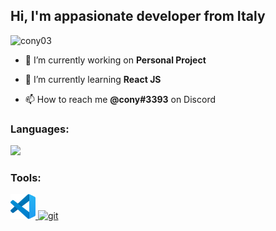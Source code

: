 <h2 align="left"> Hi, I'm appasionate developer from Italy</h2>

<p align="left"> <img src="https://visitcount.itsvg.in/api?id=cony03&icon=5&color=12" alt="cony03" /> </p>

- 🔭 I’m currently working on **Personal Project**<!---**Timeline RP** ( https://discord.gg/65bRbUvzQC ) -->

- 🌱 I’m currently learning **React JS**

- 📫 How to reach me **@cony#3393** on Discord

<h3 align="left">Languages:</h3>
<a href="https://skillicons.dev">
  <img src="[https://skillicons.dev/icons?i=js,html,css,lua](https://skillicons.dev/icons?i=lua,html,css,js,mysql,ts,cpp)" />
</a>
<h3 align="left">Tools:</h3>
<a href="https://code.visualstudio.com/" rel="nofollow"> 
<img src="https://raw.githubusercontent.com/devicons/devicon/master/icons/vscode/vscode-original.svg" alt="git" width="40" height="40" style="max-width: 100%;">
</a>
<a href="https://git-scm.com/" rel="nofollow"> 
<img src="https://camo.githubusercontent.com/fbfcb9e3dc648adc93bef37c718db16c52f617ad055a26de6dc3c21865c3321d/68747470733a2f2f7777772e766563746f726c6f676f2e7a6f6e652f6c6f676f732f6769742d73636d2f6769742d73636d2d69636f6e2e737667" alt="git" width="40" height="40" data-canonical-src="https://www.vectorlogo.zone/logos/git-scm/git-scm-icon.svg" style="max-width: 100%;"> 
</a>
